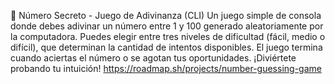 🎯 Número Secreto - Juego de Adivinanza (CLI)
Un juego simple de consola donde debes adivinar un número entre 1 y 100 generado aleatoriamente por la computadora.
Puedes elegir entre tres niveles de dificultad (fácil, medio o difícil), que determinan la cantidad de intentos disponibles.
El juego termina cuando aciertas el número o se agotan tus oportunidades. ¡Diviértete probando tu intuición!
https://roadmap.sh/projects/number-guessing-game
